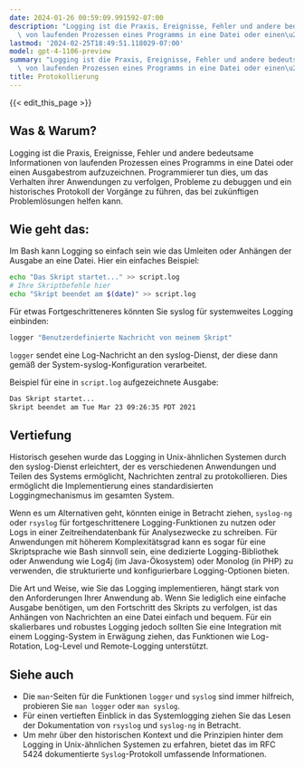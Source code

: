 ```yaml
---
date: 2024-01-26 00:59:09.991592-07:00
description: "Logging ist die Praxis, Ereignisse, Fehler und andere bedeutsame Informationen\
  \ von laufenden Prozessen eines Programms in eine Datei oder einen\u2026"
lastmod: '2024-02-25T18:49:51.118029-07:00'
model: gpt-4-1106-preview
summary: "Logging ist die Praxis, Ereignisse, Fehler und andere bedeutsame Informationen\
  \ von laufenden Prozessen eines Programms in eine Datei oder einen\u2026"
title: Protokollierung
---
```


{{< edit_this_page >}}

## Was & Warum?

Logging ist die Praxis, Ereignisse, Fehler und andere bedeutsame Informationen von laufenden Prozessen eines Programms in eine Datei oder einen Ausgabestrom aufzuzeichnen. Programmierer tun dies, um das Verhalten ihrer Anwendungen zu verfolgen, Probleme zu debuggen und ein historisches Protokoll der Vorgänge zu führen, das bei zukünftigen Problemlösungen helfen kann.

## Wie geht das:

Im Bash kann Logging so einfach sein wie das Umleiten oder Anhängen der Ausgabe an eine Datei. Hier ein einfaches Beispiel:

```Bash
echo "Das Skript startet..." >> script.log
# Ihre Skriptbefehle hier
echo "Skript beendet am $(date)" >> script.log
```

Für etwas Fortgeschritteneres könnten Sie syslog für systemweites Logging einbinden:

```Bash
logger "Benutzerdefinierte Nachricht von meinem Skript"
```

`logger` sendet eine Log-Nachricht an den syslog-Dienst, der diese dann gemäß der System-syslog-Konfiguration verarbeitet.

Beispiel für eine in `script.log` aufgezeichnete Ausgabe:

```Bash
Das Skript startet...
Skript beendet am Tue Mar 23 09:26:35 PDT 2021
```

## Vertiefung

Historisch gesehen wurde das Logging in Unix-ähnlichen Systemen durch den syslog-Dienst erleichtert, der es verschiedenen Anwendungen und Teilen des Systems ermöglicht, Nachrichten zentral zu protokollieren. Dies ermöglicht die Implementierung eines standardisierten Loggingmechanismus im gesamten System.

Wenn es um Alternativen geht, könnten einige in Betracht ziehen, `syslog-ng` oder `rsyslog` für fortgeschrittenere Logging-Funktionen zu nutzen oder Logs in einer Zeitreihendatenbank für Analysezwecke zu schreiben. Für Anwendungen mit höherem Komplexitätsgrad kann es sogar für eine Skriptsprache wie Bash sinnvoll sein, eine dedizierte Logging-Bibliothek oder Anwendung wie Log4j (im Java-Ökosystem) oder Monolog (in PHP) zu verwenden, die strukturierte und konfigurierbare Logging-Optionen bieten.

Die Art und Weise, wie Sie das Logging implementieren, hängt stark von den Anforderungen Ihrer Anwendung ab. Wenn Sie lediglich eine einfache Ausgabe benötigen, um den Fortschritt des Skripts zu verfolgen, ist das Anhängen von Nachrichten an eine Datei einfach und bequem. Für ein skalierbares und robustes Logging jedoch sollten Sie eine Integration mit einem Logging-System in Erwägung ziehen, das Funktionen wie Log-Rotation, Log-Level und Remote-Logging unterstützt.

## Siehe auch

- Die `man`-Seiten für die Funktionen `logger` und `syslog` sind immer hilfreich, probieren Sie `man logger` oder `man syslog`.
- Für einen vertieften Einblick in das Systemlogging ziehen Sie das Lesen der Dokumentation von `rsyslog` und `syslog-ng` in Betracht.
- Um mehr über den historischen Kontext und die Prinzipien hinter dem Logging in Unix-ähnlichen Systemen zu erfahren, bietet das im RFC 5424 dokumentierte `Syslog`-Protokoll umfassende Informationen.

